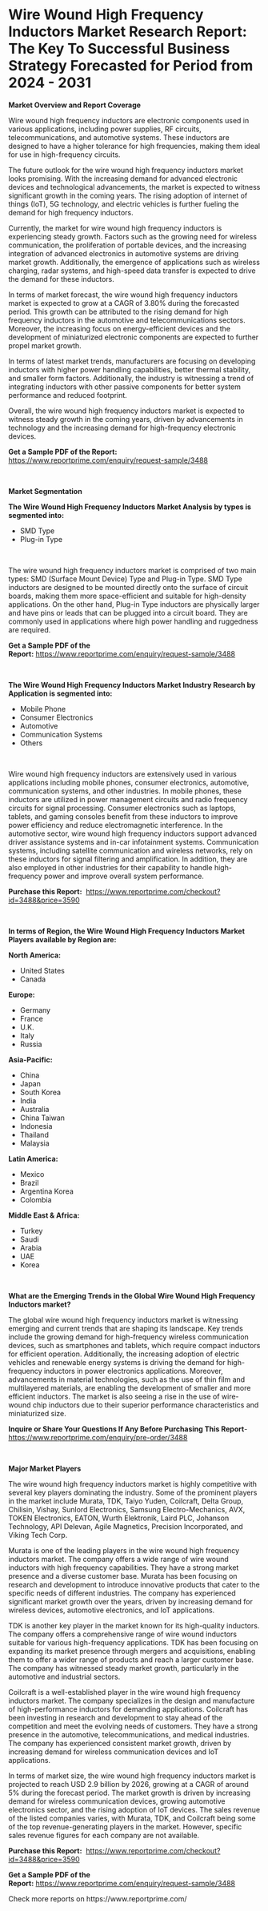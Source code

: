 <p><h1>Wire Wound High Frequency Inductors Market Research Report: The Key To Successful Business Strategy Forecasted for Period from 2024 - 2031</h1></p><p><strong>Market Overview and Report Coverage</strong></p>
<p><p>Wire wound high frequency inductors are electronic components used in various applications, including power supplies, RF circuits, telecommunications, and automotive systems. These inductors are designed to have a higher tolerance for high frequencies, making them ideal for use in high-frequency circuits.</p><p>The future outlook for the wire wound high frequency inductors market looks promising. With the increasing demand for advanced electronic devices and technological advancements, the market is expected to witness significant growth in the coming years. The rising adoption of internet of things (IoT), 5G technology, and electric vehicles is further fueling the demand for high frequency inductors.</p><p>Currently, the market for wire wound high frequency inductors is experiencing steady growth. Factors such as the growing need for wireless communication, the proliferation of portable devices, and the increasing integration of advanced electronics in automotive systems are driving market growth. Additionally, the emergence of applications such as wireless charging, radar systems, and high-speed data transfer is expected to drive the demand for these inductors.</p><p>In terms of market forecast, the wire wound high frequency inductors market is expected to grow at a CAGR of 3.80% during the forecasted period. This growth can be attributed to the rising demand for high frequency inductors in the automotive and telecommunications sectors. Moreover, the increasing focus on energy-efficient devices and the development of miniaturized electronic components are expected to further propel market growth.</p><p>In terms of latest market trends, manufacturers are focusing on developing inductors with higher power handling capabilities, better thermal stability, and smaller form factors. Additionally, the industry is witnessing a trend of integrating inductors with other passive components for better system performance and reduced footprint.</p><p>Overall, the wire wound high frequency inductors market is expected to witness steady growth in the coming years, driven by advancements in technology and the increasing demand for high-frequency electronic devices.</p></p>
<p><strong>Get a Sample PDF of the Report:</strong> <a href="https://www.reportprime.com/enquiry/request-sample/3488">https://www.reportprime.com/enquiry/request-sample/3488</a></p>
<p>&nbsp;</p>
<p><strong>Market Segmentation</strong></p>
<p><strong>The Wire Wound High Frequency Inductors Market Analysis by types is segmented into:</strong></p>
<p><ul><li>SMD Type</li><li>Plug-in Type</li></ul></p>
<p>&nbsp;</p>
<p><p>The wire wound high frequency inductors market is comprised of two main types: SMD (Surface Mount Device) Type and Plug-in Type. SMD Type inductors are designed to be mounted directly onto the surface of circuit boards, making them more space-efficient and suitable for high-density applications. On the other hand, Plug-in Type inductors are physically larger and have pins or leads that can be plugged into a circuit board. They are commonly used in applications where high power handling and ruggedness are required.</p></p>
<p><strong>Get a Sample PDF of the Report:</strong>&nbsp;<a href="https://www.reportprime.com/enquiry/request-sample/3488">https://www.reportprime.com/enquiry/request-sample/3488</a></p>
<p>&nbsp;</p>
<p><strong>The Wire Wound High Frequency Inductors Market Industry Research by Application is segmented into:</strong></p>
<p><ul><li>Mobile Phone</li><li>Consumer Electronics</li><li>Automotive</li><li>Communication Systems</li><li>Others</li></ul></p>
<p>&nbsp;</p>
<p><p>Wire wound high frequency inductors are extensively used in various applications including mobile phones, consumer electronics, automotive, communication systems, and other industries. In mobile phones, these inductors are utilized in power management circuits and radio frequency circuits for signal processing. Consumer electronics such as laptops, tablets, and gaming consoles benefit from these inductors to improve power efficiency and reduce electromagnetic interference. In the automotive sector, wire wound high frequency inductors support advanced driver assistance systems and in-car infotainment systems. Communication systems, including satellite communication and wireless networks, rely on these inductors for signal filtering and amplification. In addition, they are also employed in other industries for their capability to handle high-frequency power and improve overall system performance.</p></p>
<p><strong>Purchase this Report:</strong>&nbsp; <a href="https://www.reportprime.com/checkout?id=3488&price=3590">https://www.reportprime.com/checkout?id=3488&price=3590</a></p>
<p>&nbsp;</p>
<p><strong>In terms of Region, the Wire Wound High Frequency Inductors Market Players available by Region are:</strong></p>
<p>
    <p> <strong> North America: </strong>
        <ul>
            <li>United States</li>
            <li>Canada</li>
        </ul>
        </p> 
    <p> <strong> Europe: </strong>
        <ul>
            <li>Germany</li>
            <li>France</li>
            <li>U.K.</li>
            <li>Italy</li>
            <li>Russia</li>
        </ul>
        </p> 
    <p> <strong> Asia-Pacific: </strong>
        <ul>
            <li>China</li>
            <li>Japan</li>
            <li>South Korea</li>
            <li>India</li>
            <li>Australia</li>
            <li>China Taiwan</li>
            <li>Indonesia</li>
            <li>Thailand</li>
            <li>Malaysia</li>
        </ul>
        </p> 
    <p> <strong> Latin America: </strong>
        <ul>
            <li>Mexico</li>
            <li>Brazil</li>
            <li>Argentina Korea</li>
            <li>Colombia</li>
        </ul>
        </p> 
    <p> <strong> Middle East & Africa: </strong>
        <ul>
            <li>Turkey</li>
            <li>Saudi</li>
            <li>Arabia</li>
            <li>UAE</li>
            <li>Korea</li>
        </ul>
    </p>
    </p>
<p>&nbsp;</p>
<p><strong>What are the Emerging Trends in the Global Wire Wound High Frequency Inductors market?</strong></p>
<p><p>The global wire wound high frequency inductors market is witnessing emerging and current trends that are shaping its landscape. Key trends include the growing demand for high-frequency wireless communication devices, such as smartphones and tablets, which require compact inductors for efficient operation. Additionally, the increasing adoption of electric vehicles and renewable energy systems is driving the demand for high-frequency inductors in power electronics applications. Moreover, advancements in material technologies, such as the use of thin film and multilayered materials, are enabling the development of smaller and more efficient inductors. The market is also seeing a rise in the use of wire-wound chip inductors due to their superior performance characteristics and miniaturized size.</p></p>
<p><strong>Inquire or Share Your Questions If Any Before Purchasing This Report</strong>- <a href="https://www.reportprime.com/enquiry/pre-order/3488">https://www.reportprime.com/enquiry/pre-order/3488</a></p>
<p>&nbsp;</p>
<p><strong>Major Market Players</strong></p>
<p><p>The wire wound high frequency inductors market is highly competitive with several key players dominating the industry. Some of the prominent players in the market include Murata, TDK, Taiyo Yuden, Coilcraft, Delta Group, Chilisin, Vishay, Sunlord Electronics, Samsung Electro-Mechanics, AVX, TOKEN Electronics, EATON, Wurth Elektronik, Laird PLC, Johanson Technology, API Delevan, Agile Magnetics, Precision Incorporated, and Viking Tech Corp.</p><p>Murata is one of the leading players in the wire wound high frequency inductors market. The company offers a wide range of wire wound inductors with high frequency capabilities. They have a strong market presence and a diverse customer base. Murata has been focusing on research and development to introduce innovative products that cater to the specific needs of different industries. The company has experienced significant market growth over the years, driven by increasing demand for wireless devices, automotive electronics, and IoT applications.</p><p>TDK is another key player in the market known for its high-quality inductors. The company offers a comprehensive range of wire wound inductors suitable for various high-frequency applications. TDK has been focusing on expanding its market presence through mergers and acquisitions, enabling them to offer a wider range of products and reach a larger customer base. The company has witnessed steady market growth, particularly in the automotive and industrial sectors.</p><p>Coilcraft is a well-established player in the wire wound high frequency inductors market. The company specializes in the design and manufacture of high-performance inductors for demanding applications. Coilcraft has been investing in research and development to stay ahead of the competition and meet the evolving needs of customers. They have a strong presence in the automotive, telecommunications, and medical industries. The company has experienced consistent market growth, driven by increasing demand for wireless communication devices and IoT applications.</p><p>In terms of market size, the wire wound high frequency inductors market is projected to reach USD 2.9 billion by 2026, growing at a CAGR of around 5% during the forecast period. The market growth is driven by increasing demand for wireless communication devices, growing automotive electronics sector, and the rising adoption of IoT devices. The sales revenue of the listed companies varies, with Murata, TDK, and Coilcraft being some of the top revenue-generating players in the market. However, specific sales revenue figures for each company are not available.</p></p>
<p><strong>Purchase this Report:</strong>&nbsp;&nbsp;<a href="https://www.reportprime.com/checkout?id=3488&price=3590">https://www.reportprime.com/checkout?id=3488&price=3590</a></p>
<p></p>
<p><strong>Get a Sample PDF of the Report:</strong>&nbsp;<a href="https://www.reportprime.com/enquiry/request-sample/3488">https://www.reportprime.com/enquiry/request-sample/3488</a></p>
<p>Check more reports on https://www.reportprime.com/</p>